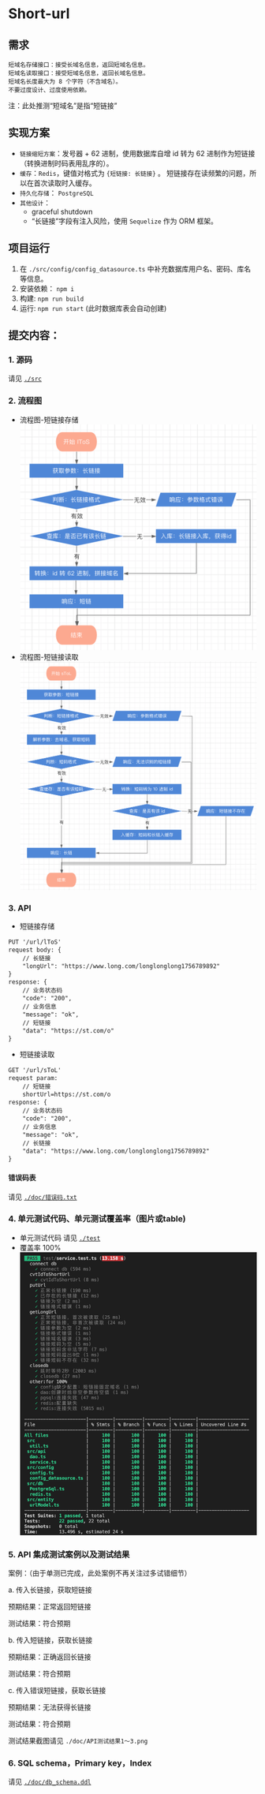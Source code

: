 # Short-url
## 需求
```
短域名存储接口：接受长域名信息，返回短域名信息。
短域名读取接口：接受短域名信息，返回长域名信息。
短域名长度最大为 8 个字符（不含域名）。
不要过度设计、过度使用依赖。
```
注：此处推测“短域名”是指“短链接”
## 实现方案
- `链接缩短方案`：发号器 + 62 进制，使用数据库自增 id 转为 62 进制作为短链接（转换进制时码表用乱序的）。
- `缓存`：`Redis`，键值对格式为 `{短链接: 长链接}` 。
短链接存在读频繁的问题，所以在首次读取时入缓存。
- `持久化存储`： `PostgreSQL`
- `其他设计`：
  - graceful shutdown
  - “长链接”字段有注入风险，使用 `Sequelize` 作为 ORM 框架。

## 项目运行
1. 在 `./src/config/config_datasource.ts` 中补充数据库用户名、密码、库名等信息。
2. 安装依赖： `npm i`
3. 构建: `npm run build`
4. 运行: `npm run start` (此时数据库表会自动创建)

## 提交内容：
### 1. 源码
请见 [`./src`](./src)
### 2. 流程图
- 流程图-短链接存储
![流程图-短链接存储](./doc/流程图-短链接存储.png)
- 流程图-短链接读取
![流程图-短链接读取](./doc/流程图-短链接读取.png)

### 3. API
- 短链接存储
```
PUT '/url/lToS'
request body: {
    // 长链接
    "longUrl": "https://www.long.com/longlonglong1756789892"
}
response: {
    // 业务状态码
    "code": "200",
    // 业务信息
    "message": "ok",
    // 短链接
    "data": "https://st.com/o"
}
```
- 短链接读取
```
GET '/url/sToL'
request param: 
    // 短链接
    shortUrl=https://st.com/o
response: {
    // 业务状态码
    "code": "200",
    // 业务信息
    "message": "ok",
    // 长链接
    "data": "https://www.long.com/longlonglong1756789892"
}
```
#### 错误码表
请见 [`./doc/错误码.txt`](./doc/错误码.txt)

### 4. 单元测试代码、单元测试覆盖率（图片或table)
- 单元测试代码
请见 [`./test`](./test)
- 覆盖率
100%
![单元测试覆盖率](./doc/单元测试覆盖率.png)

### 5. API 集成测试案例以及测试结果
案例：（由于单测已完成，此处案例不再关注过多试错细节）

a. 传入长链接，获取短链接

预期结果：正常返回短链接

测试结果：符合预期

b. 传入短链接，获取长链接

预期结果：正确返回长链接

测试结果：符合预期

c. 传入错误短链接，获取长链接

预期结果：无法获得长链接

测试结果：符合预期

测试结果截图请见 `./doc/API测试结果1～3.png`

### 6. SQL schema，Primary key，Index
请见 [`./doc/db_schema.ddl`](doc/db_schema.ddl)